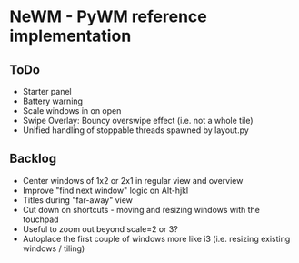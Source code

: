 # NeWM - PyWM reference implementation

## ToDo

- Starter panel
- Battery warning
- Scale windows in on open
- Swipe Overlay: Bouncy overswipe effect (i.e. not a whole tile)
- Unified handling of stoppable threads spawned by layout.py

## Backlog

- Center windows of 1x2 or 2x1 in regular view and overview
- Improve "find next window" logic on Alt-hjkl
- Titles during "far-away" view
- Cut down on shortcuts - moving and resizing windows with the touchpad
- Useful to zoom out beyond scale=2 or 3?
- Autoplace the first couple of windows more like i3 (i.e. resizing existing windows / tiling)
